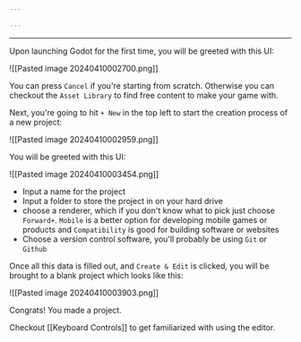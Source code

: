 ```yaml
---

---
```

---
Upon launching Godot for the first time, you will be greeted with this UI:

![[Pasted image 20240410002700.png]]

You can press `Cancel` if you're starting from scratch. Otherwise you can checkout the `Asset Library` to find free content to make your game with.

Next, you're going to hit `+ New` in the top left to start the creation process of a new project:

![[Pasted image 20240410002959.png]]

You will be greeted with this UI:

![[Pasted image 20240410003454.png]]

- Input a name for the project
- Input a folder to store the project in on your hard drive
- choose a renderer, which if you don't know what to pick just choose `Forward+`. `Mobile` is a better option for developing mobile games or products and `Compatibility` is good for building software or websites
- Choose a version control software, you'll probably be using `Git` or `Github`

Once all this data is filled out, and `Create & Edit` is clicked, you will be brought to a blank project which looks like this:

![[Pasted image 20240410003903.png]]

Congrats! You made a project.

Checkout [[Keyboard Controls]] to get familiarized with using the editor. 